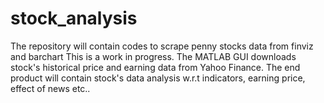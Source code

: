 # stock_analysis
The repository will contain codes to scrape penny stocks data from finviz and barchart 
This is a work in progress. The MATLAB GUI downloads stock's historical price and earning data from Yahoo Finance.
The end product will contain stock's data analysis w.r.t indicators, earning price, effect of news etc..  
